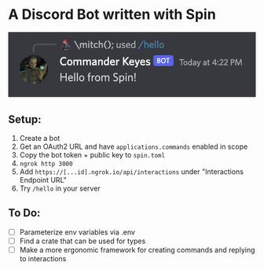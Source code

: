 # A Discord Bot written with Spin

![A discord bot replying to a slash command hello with "Hello from Spin!"](./hello_from_spin.png)

## Setup:

1. Create a bot
1. Get an OAuth2 URL and have `applications.commands` enabled in scope
1. Copy the bot token + public key to `spin.toml`
1. `ngrok http 3000`
1. Add `https://[...id].ngrok.io/api/interactions` under "Interactions Endpoint URL"
1. Try `/hello` in your server

## To Do:

- [ ] Parameterize env variables via .env
- [ ] Find a crate that can be used for types
- [ ] Make a more ergonomic framework for creating commands and replying to
      interactions
